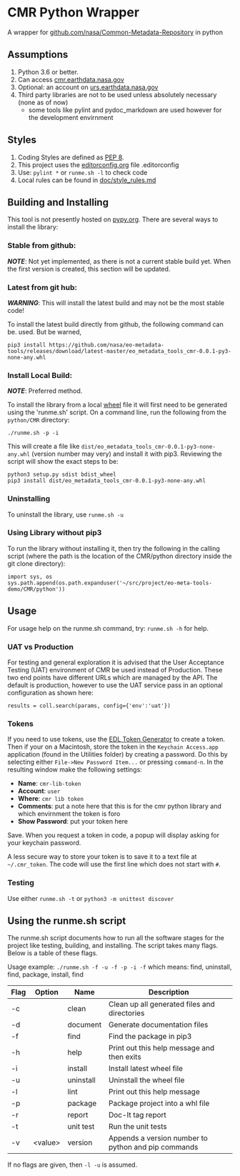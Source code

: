 # CMR Python Wrapper

A wrapper for [github.com/nasa/Common-Metadata-Repository][git_cmr] in python

## Assumptions

1. Python 3.6 or better.
2. Can access [cmr.earthdata.nasa.gov][cmr]
3. Optional: an account on [urs.earthdata.nasa.gov][edl]
4. Third party libraries are not to be used unless absolutely necessary (none as of now)
    * some tools like pylint and pydoc_markdown are used however for the development envirnment

## Styles

1. Coding Styles are defined as [PEP 8][pep8].
2. This project uses the [editorconfig.org][econfig] file .editorconfig 
3. Use: `pylint *` or `runme.sh -l` to check code
4. Local rules can be found in [doc/style_rules.md](doc/style_rules.md)

## Building and Installing

This tool is not presently hosted on [pypy.org][pypi]. There are several ways to install the library:

### Stable from github:

***NOTE***: Not yet implemented, as there is not a current stable build yet. When the first version is created, this section will be updated.

### Latest from git hub:

***WARNING***: This will install the latest build and may not be the most stable code!

To install the latest build directly from github, the following command can be.
used. But be warned, 

    pip3 install https://github.com/nasa/eo-metadata-tools/releases/download/latest-master/eo_metadata_tools_cmr-0.0.1-py3-none-any.whl

### Install Local Build:

***NOTE***: Preferred method.

To install the library from a local [wheel][wheel] file it will first need to be generated using the 'runme.sh' script. On a command line, run the following from the `python/CMR` directory:

    ./runme.sh -p -i

This will create a file like `dist/eo_metadata_tools_cmr-0.0.1-py3-none-any.whl` (version number may very) and install it with pip3. Reviewing the script will show the exact steps to be:
    
    python3 setup.py sdist bdist_wheel
    pip3 install dist/eo_metadata_tools_cmr-0.0.1-py3-none-any.whl

### Uninstalling
To uninstall the library, use `runme.sh -u`

### Using Library without pip3

To run the library without installing it, then try the following in the calling script (where the path is the location of the CMR/python directory inside the git clone directory):

    import sys, os
    sys.path.append(os.path.expanduser('~/src/project/eo-meta-tools-demo/CMR/python'))

## Usage

For usage help on the runme.sh command, try: `runme.sh -h` for help.

### UAT vs Production

For testing and general exploration it is advised that the User Acceptance Testing (UAT) environment of CMR be used instead of Production. These two end points have different URLs which are managed by the API. The default is production, however to use the UAT service pass in an optional configuration as shown here:

    results = coll.search(params, config={'env':'uat'})

### Tokens
If you need to use tokens, use the [EDL Token Generator](https://urs.earthdata.nasa.gov/user_tokens) to create a token. Then if your on a Macintosh, store the token in the `Keychain Access.app` application (found in the Utilities folder) by creating a password. Do this by selecting either `File->New Password Item...` or pressing `command-n`. In the resulting window make the following settings:

* **Name**: `cmr-lib-token`
* **Account**: `user`
* **Where**: `cmr lib token`
* **Comments**: put a note here that this is for the cmr python library and which envirnment the token is foro
* **Show Password**: put your token here

Save. When you request a token in code, a popup will display asking for your keychain password.

A less secure way to store your token is to save it to a text file at `~/.cmr_token`. The code will use the first line which does not start with `#`.

### Testing
Use either `runme.sh -t` or `python3 -m unittest discover`

## Using the runme.sh script
The runme.sh script documents how to run all the software stages for the project like testing, building, and installing. The script takes many flags. Below is a table of these flags.

Usage example: `./runme.sh -f -u -f -p -i -f` which means:
find, uninstall, find, package, install, find

| Flag | Option   | Name      | Description |
| ---- | -------- | --------- | -------------------------------------------- |
| -c   |          | clean     | Clean up all generated files and directories
| -d   |          | document  | Generate documentation files
| -f   |          | find      | Find the package in pip3
| -h   |          | help      | Print out this help message and then exits
| -i   |          | install   | Install latest wheel file
| -u   |          | uninstall | Uninstall the wheel file
| -l   |          | lint      | Print out this help message
| -p   |          | package   | Package project into a whl file
| -r   |          | report    | Doc-It tag report
| -t   |          | unit test | Run the unit tests
| -v   | \<value> | version   | Appends a version number to python and pip commands

If no flags are given, then `-l -u` is assumed.


[pep8]: https://www.python.org/dev/peps/pep-0008/ "Python coding standard"
[cmr]: https://cmr.earthdata.nasa.gov/ "CMR API"
[git_cmr]: https://github.com/nasa/Common-Metadata-Repository/ "CMR GitHub Repository"
[edl]: https://urs.earthdata.nasa.gov/ "Earth Data Login"
[econfig]: https://editorconfig.org/ "Editor Config Definition"
[pypi]: https://pypi.org "Python Package Index"
[wheel]: https://pypi.org/project/wheel/0.25.0/ "What is a Wheel file?"

